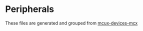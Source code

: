 # Peripherals

These files are generated and grouped from [mcux-devices-mcx](https://github.com/nxp-mcuxpresso/mcux-devices-mcx)
